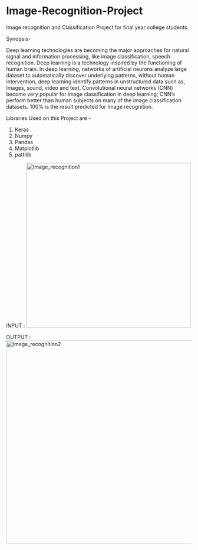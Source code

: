 # Image-Recognition-Project
Image recognition and Classification Project for final year college students.

Synopsis-

Deep learning technologies are becoming the major approaches for natural signal and information processing, like image classification, speech recognition. Deep learning is a technology inspired by the functioning of human brain. In deep learning, networks of artificial neurons analyze large dataset to automatically discover underlying patterns, without human intervention, deep learning identify patterns in unstructured data such as, Images, sound, video and text. Convolutional neural networks (CNN) become very popular for image classification in deep learning; CNN’s perform better than human subjects on many of the image classification datasets. 100% is the result predicted for Image recognition. 

Libraries Used on this Project are -
1. Keras
2. Numpy
3. Pandas
4. Matplotlib
5. pathlib

INPUT :
<img width="446" alt="Image_recognition1" src="https://user-images.githubusercontent.com/28294942/107910875-55730e00-6f81-11eb-94ed-4abba93d365d.PNG">



OUTPUT : 
<img width="552" alt="Image_recognition2" src="https://user-images.githubusercontent.com/28294942/107911190-feba0400-6f81-11eb-8902-ca7e888fd32c.PNG">
